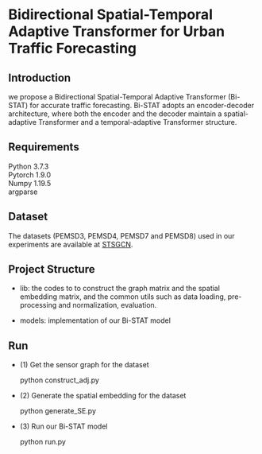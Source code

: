 # Bidirectional Spatial-Temporal Adaptive Transformer for Urban Traffic Forecasting

## Introduction

we propose a Bidirectional Spatial-Temporal Adaptive Transformer (Bi-STAT) for accurate traffic forecasting. Bi-STAT adopts an encoder-decoder architecture, where both the encoder and the decoder maintain a spatial-adaptive Transformer and a temporal-adaptive Transformer structure. 

## Requirements

Python 3.7.3   
Pytorch 1.9.0   
Numpy 1.19.5   
argparse

## Dataset

The datasets (PEMSD3, PEMSD4, PEMSD7 and PEMSD8) used in our experiments are available at [STSGCN](https://github.com/Davidham3/STSGCN).

## Project Structure

* lib: the codes to to construct the graph matrix and the spatial embedding matrix, and the common utils such as data loading, pre-processing and normalization, evaluation.

* models: implementation of our Bi-STAT model


## Run 

* (1) Get the sensor graph for the dataset
  
    python construct_adj.py 

* (2) Generate the spatial embedding for the dataset
  
    python generate_SE.py

* (3) Run our Bi-STAT model

    python run.py 

